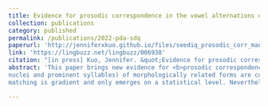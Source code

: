 ```yaml
---
title: Evidence for prosodic correspondence in the vowel alternations of Tgdaya Seediq
collection: publications
category: published
permalink: /publications/2022-pda-sdq
paperurl: 'http://jenniferxkuo.github.io/files/seediq_prosodic_corr_manuscript_web.pdf'
link: 'https://lingbuzz.net/lingbuzz/006938'
citation: "[in press] Kuo, Jennifer. &quot;Evidence for prosodic correspondence in the vowel alternations of Tgdaya Seediq.&quot; To appear in <i>Phonological Data and Analysis</i>."
abstract: 'This paper brings new evidence for <b>prosodic correspondence</b>, where prosodic units (e.g. main-stressed
nuclei and prominent syllables) of morphologically related forms are compared. Since prosodic correspondence was formalized in Crosswhite’s (1998) analysis of Chamorro, it has received almost no empirical discussion. I argue that Tgdaya Seediq (Austronesian, Atayalic) has vowel alternations which should be analyzed using prosodic correspondence. In Seediq, stem and suffixed forms tend to share the same stressed syllable nucleus. This <b>vowel matching</b> pattern cannot be explained as surface harmony, but it can be explained as the result of a constraint enforcing vowel identity of main-stressed nuclei in morphologically related forms. Unlike the categorical alternations analyzed by Crosswhite (1998), Seediq vowel
matching is gradient and only emerges on a statistical level. Nevertheless, prosodic correspondence appears to be active in the synchronic grammar of Seediq; in a production experiment, speakers applied vowel matching to novel forms, and even over-generalized it to environments not predicted by lexical statistics. Vowel matching is modeled in Maximum Entropy Harmonic Grammar (Goldwater & Johnson 2003), a stochastic variant of OT. I use prosodic correspondence to model vowel matching, and Zuraw’s (2000) dual listing approach to capture the discrepancy between lexical and experimental results.'

---
```

